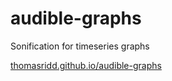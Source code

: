 # audible-graphs

Sonification for timeseries graphs

[thomasridd.github.io/audible-graphs](http://thomasridd.github.io/audible-graphs)
